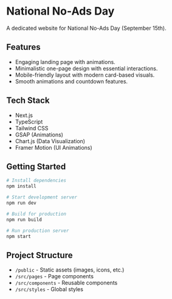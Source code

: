 # National No-Ads Day

A dedicated website for National No-Ads Day (September 15th).

## Features
- Engaging landing page with animations.
- Minimalistic one-page design with essential interactions.
- Mobile-friendly layout with modern card-based visuals.
- Smooth animations and countdown features.

## Tech Stack
- Next.js
- TypeScript
- Tailwind CSS
- GSAP (Animations)
- Chart.js (Data Visualization)
- Framer Motion (UI Animations)

## Getting Started

```bash
# Install dependencies
npm install

# Start development server
npm run dev

# Build for production
npm run build

# Run production server
npm start
```

## Project Structure
- `/public` - Static assets (images, icons, etc.)
- `/src/pages` - Page components
- `/src/components` - Reusable components
- `/src/styles` - Global styles
